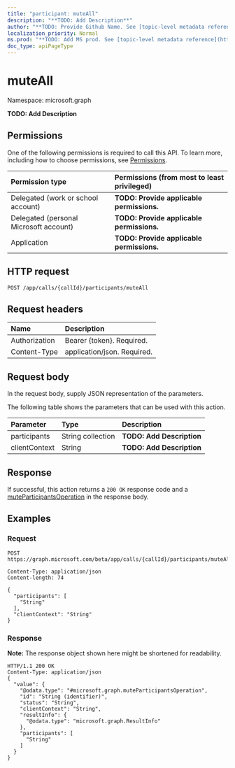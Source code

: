 ```yaml
---
title: "participant: muteAll"
description: "**TODO: Add Description**"
author: "**TODO: Provide Github Name. See [topic-level metadata reference](https://msgo.azurewebsites.net/add/document/guidelines/metadata.html#topic-level-metadata)**"
localization_priority: Normal
ms.prod: "**TODO: Add MS prod. See [topic-level metadata reference](https://msgo.azurewebsites.net/add/document/guidelines/metadata.html#topic-level-metadata)**"
doc_type: apiPageType
---
```


# muteAll

Namespace: microsoft.graph

**TODO: Add Description**

## Permissions
One of the following permissions is required to call this API. To learn more, including how to choose permissions, see [Permissions](/concepts/permissions-reference.md).

|Permission type|Permissions (from most to least privileged)|
|:---|:---|
|Delegated (work or school account)|**TODO: Provide applicable permissions.**|
|Delegated (personal Microsoft account)|**TODO: Provide applicable permissions.**|
|Application|**TODO: Provide applicable permissions.**|

## HTTP request

<!-- {
  "blockType": "ignored"
}
-->
``` http
POST /app/calls/{callId}/participants/muteAll
```

## Request headers
|Name|Description|
|:---|:---|
|Authorization|Bearer {token}. Required.|
|Content-Type|application/json. Required.|

## Request body
In the request body, supply JSON representation of the parameters.

The following table shows the parameters that can be used with this action.

|Parameter|Type|Description|
|:---|:---|:---|
|participants|String collection|**TODO: Add Description**|
|clientContext|String|**TODO: Add Description**|



## Response

If successful, this action returns a `200 OK` response code and a [muteParticipantsOperation](../resources/muteparticipantsoperation.md) in the response body.

## Examples

### Request
<!-- {
  "blockType": "request",
  "name": "participant_muteall"
}
-->
``` http
POST https://graph.microsoft.com/beta/app/calls/{callId}/participants/muteAll

Content-Type: application/json
Content-length: 74

{
  "participants": [
    "String"
  ],
  "clientContext": "String"
}
```

### Response
**Note:** The response object shown here might be shortened for readability.
<!-- {
  "blockType": "response",
  "truncated": true,
  "@odata.type": "microsoft.graph.muteparticipantsoperation"
}
-->
``` http
HTTP/1.1 200 OK
Content-Type: application/json
{
  "value": {
    "@odata.type": "#microsoft.graph.muteParticipantsOperation",
    "id": "String (identifier)",
    "status": "String",
    "clientContext": "String",
    "resultInfo": {
      "@odata.type": "microsoft.graph.ResultInfo"
    },
    "participants": [
      "String"
    ]
  }
}
```

